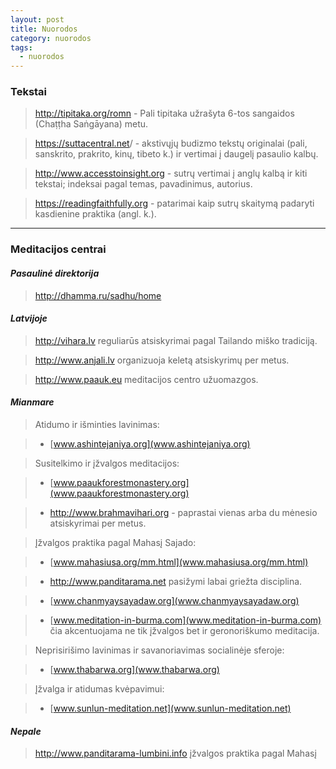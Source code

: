 ```yaml
---
layout: post
title: Nuorodos
category: nuorodos
tags:
  - nuorodos
---
```

### Tekstai  
> <http://tipitaka.org/romn> - Pali tipitaka užrašyta 6-tos sangaidos (Chaṭṭha Saṅgāyana) metu.

> <https://suttacentral.net>/ - akstivųjų budizmo tekstų originalai (pali, sanskrito, prakrito, kinų, tibeto k.) ir vertimai į daugelį pasaulio kalbų.

> <http://www.accesstoinsight.org> - sutrų vertimai į anglų kalbą ir kiti tekstai; indeksai pagal temas, pavadinimus, autorius.

> <https://readingfaithfully.org> - patarimai kaip sutrų skaitymą padaryti kasdienine praktika (angl. k.).

***

### Meditacijos centrai 
 
#### _Pasaulinė direktorija_
  
> <http://dhamma.ru/sadhu/home>
>

#### _Latvijoje_

> <http://vihara.lv> reguliarūs atsiskyrimai pagal Tailando miško tradiciją.  

> <http://www.anjali.lv> organizuoja keletą atsiskyrimų per metus.  

> <http://www.paauk.eu> meditacijos centro užuomazgos.  

#### _Mianmare_

> Atidumo ir išminties lavinimas:  

> * [www.ashintejaniya.org](www.ashintejaniya.org)  

> Susitelkimo ir įžvalgos meditacijos:

> * [www.paaukforestmonastery.org](www.paaukforestmonastery.org)

> * <http://www.brahmavihari.org> - paprastai vienas arba du mėnesio atsiskyrimai per metus.

> Įžvalgos praktika pagal Mahasį Sajado:

> * [www.mahasiusa.org/mm.html](www.mahasiusa.org/mm.html)

> * <http://www.panditarama.net> pasižymi labai griežta disciplina.

> * [www.chanmyaysayadaw.org](www.chanmyaysayadaw.org)

> * [www.meditation-in-burma.com](www.meditation-in-burma.com) čia akcentuojama ne tik įžvalgos bet ir geronoriškumo meditacija.

> Neprisirišimo lavinimas ir savanoriavimas socialinėje sferoje:

> * [www.thabarwa.org](www.thabarwa.org)

> Įžvalga ir atidumas kvėpavimui:

> * [www.sunlun-meditation.net](www.sunlun-meditation.net)

#### _Nepale_

> <http://www.panditarama-lumbini.info> įžvalgos praktika pagal Mahasį
